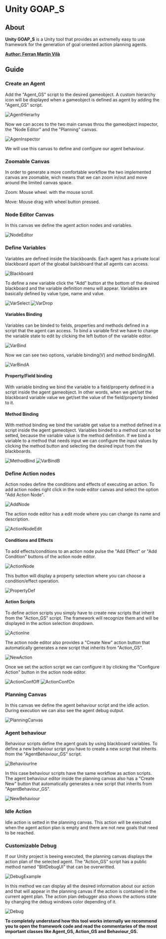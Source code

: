 # Unity GOAP_S
## About
**Unity GOAP_S** is a Unity tool that provides an extremelly easy to use framework for the generation of goal oriented action planning agents.

[**Author: Ferran Martín Vilà**](https://www.linkedin.com/in/ferran-mart%C3%ADn-vil%C3%A0-9b1293165/)

## Guide
### Create an Agent
Add the "Agent_GS" script to the desired gameobject. A custom hierarchy icon will be displayed when a gameobject is defined as agent by adding the "Agent_GS" script. 

![AgentHierarhy](https://github.com/ferranmartinvila/Unity-GOAP_S/blob/master/Screenshots/agent_hierarchy.PNG)

Now we can acces to the two main canvas throu the gameobject inspector, the "Node Editor" and the "Planning" canvas.

![AgenInspector](https://github.com/ferranmartinvila/Unity-GOAP_S/blob/master/Screenshots/agent_inspector.PNG)

We will use this canvas to define and configure our agent behaviour.

### Zoomable Canvas
In order to generate a more comfortable workflow the two implemented canvas are zoomable, wich means that we can zoom in/out and move around the limited canvas space.

Zoom: Mouse wheel. with the mouse scroll.

Move: Mouse drag with wheel button pressed.

### Node Editor Canvas
In this canvas we define the agent action nodes and variables.

![NodeEditor](https://github.com/ferranmartinvila/Unity-GOAP_S/blob/master/Screenshots/node_editor.PNG)

### Define Variables
Variables are defined inside the blackboards. Each agent has a private local blackboard apart of the gloabal balckboard that all agents can access. 

![Blackboard](https://github.com/ferranmartinvila/Unity-GOAP_S/blob/master/Screenshots/blackboard.PNG)

To define a new variable click the "Add" button at the bottom of the desired blackboard and the variable definition menu will appear. Variables are basically defined by value type, name and value.

![VarSelect](https://github.com/ferranmartinvila/Unity-GOAP_S/blob/master/Screenshots/var_select.PNG)
![VarDrop](https://github.com/ferranmartinvila/Unity-GOAP_S/blob/master/Screenshots/var_select_drop.PNG)

#### Variables Binding
Variables can be binded to fields, properties and methods defined in a script that the agent can access. To bind a variable first we have to change the variable state to edit by clicking the left button of the variable editor. 

![VarBind](https://github.com/ferranmartinvila/Unity-GOAP_S/blob/master/Screenshots/var_bind.PNG)

Now we can see two options, variable binding(V) and method binding(M).

![VarBindA](https://github.com/ferranmartinvila/Unity-GOAP_S/blob/master/Screenshots/var_bind_a.PNG)

#### Property/Field binding
With variable binding we bind the variable to a field/property defined in a script inside the agent gameobject. In other words, when we get/set the blackboard variable value we get/set the value of the field/property binded to it.

#### Method Binding
With method binding we bind the variable get value to a method defined in a script inside the agent gameobject. Variables binded to a method can not be setted, because the variable value is the method definition. If we bind a variable to a method that needs input we can configure the input values by clicking the method button and selecting the desired input from the blackboards.

![MethodBind](https://github.com/ferranmartinvila/Unity-GOAP_S/blob/master/Screenshots/method_bind.PNG)
![VarBindB](https://github.com/ferranmartinvila/Unity-GOAP_S/blob/master/Screenshots/var_bind_b.PNG)

### Define Action nodes
Action nodes define the conditions and effects of executing an action. To add action nodes right click in the node editor canvas and select the option "Add Action Node". 

![AddNode](https://github.com/ferranmartinvila/Unity-GOAP_S/blob/master/Screenshots/add_node.PNG)

The action node editor has a edit mode where you can change its name and description. 

![ActionNodeEdit](https://github.com/ferranmartinvila/Unity-GOAP_S/blob/master/Screenshots/action_node_edit.PNG)

#### Conditions and Effects
To add effects/conditions to an action node pulse the "Add Effect" or "Add Condition" buttons of the action node editor.

![ActionNode](https://github.com/ferranmartinvila/Unity-GOAP_S/blob/master/Screenshots/action_node.PNG)

This button will display a property selection where you can choose a condition/effect operation.

![PropertyDef](https://github.com/ferranmartinvila/Unity-GOAP_S/blob/master/Screenshots/property_def.PNG)

#### Action Scripts
To define action scripts you simply have to create new scripts that inherit from the "Action_GS" script. The framework will recognize them and will be displayed in the action selection dropdown. 

![ActionIne](https://github.com/ferranmartinvila/Unity-GOAP_S/blob/master/Screenshots/action_inherit.PNG)

The action node editor also provides a "Create New" action button that automatically generates a new script that inherits from "Action_GS".

![NewAction](https://github.com/ferranmartinvila/Unity-GOAP_S/blob/master/Screenshots/new_action.PNG)

Once we set the action script we can configure it by clicking the "Configure Action" button in the action node editor.

![ActionConfOff](https://github.com/ferranmartinvila/Unity-GOAP_S/blob/master/Screenshots/action_config_off.PNG)
![ActionConfOn](https://github.com/ferranmartinvila/Unity-GOAP_S/blob/master/Screenshots/action_config_on.PNG)

### Planning Canvas
In this canvas we define the agent behaviour script and the idle action. During execution we can also see the agent debug output.

![PlanningCanvas](https://github.com/ferranmartinvila/Unity-GOAP_S/blob/master/Screenshots/planning_canvas.PNG)

### Agent behaviour
Behaviour scripts define the agent goals by using blackboard variables. To define a new behaviour script you have to create a new script that inherits from the "AgentBehaviour_GS" script.

![BehaviourIne](https://github.com/ferranmartinvila/Unity-GOAP_S/blob/master/Screenshots/behaviour_inherit.PNG)

In this case behaviour scripts have the same workflow as action scripts. The agent behaviour editor inside the planning canvas also has a "Create New" button that automatically generates a new script that inherits from "AgentBehaviour_GS".

![NewBehaviour](https://github.com/ferranmartinvila/Unity-GOAP_S/blob/master/Screenshots/new_behaviour.PNG)

### Idle Action
Idle action is setted in the planning canvas. This action will be executed when the agent action plan is empty and there are not new goals that need to be reached.

### Customizable Debug
If our Unity project is beeing executed, the planning canvas displays the action plan of the selected agent. The "Action_GS" script has a public method named "BlitDebugUI" that can be overwritted. 

![DebugExample](https://github.com/ferranmartinvila/Unity-GOAP_S/blob/master/Screenshots/debug_example.PNG)

In this method we can display all the desired information about our action and that will appear in the planning canvas if the action is contained in the current agent plan. The action plan debugger also shows the actions state by changing the debug windows color depending of it.

![Debug](https://github.com/ferranmartinvila/Unity-GOAP_S/blob/master/Screenshots/debug.PNG)


**To completely understand how this tool works internally we recommend you to open the framework code and read the commentaries of the most important classes like Agent_GS, Action_GS and Behaviour_GS.**
